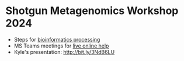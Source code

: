 # Shotgun Metagenomics Workshop 2024

* Steps for [bioinformatics processing](bioinformatics-steps.md)
* MS Teams meetings for [live online help](online-help.md)
* Kyle's presentation: http://bit.ly/3NdB6LU

